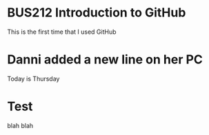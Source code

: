 # BUS212 Introduction to GitHub
This is the first time that I used GitHub

# Danni added a new line on her PC
Today is Thursday

# Test
blah blah